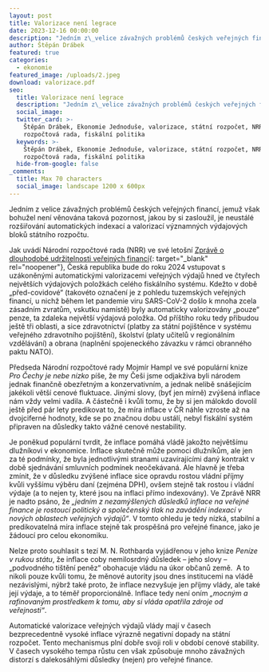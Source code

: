 ```yaml
---
layout: post
title: Valorizace není legrace
date: 2023-12-16 00:00:00
description: "Jedním z\_velice závažných problémů českých veřejných financí, jemuž však bohužel není věnována taková pozornost, jakou by si zasloužil, je neustálé rozšiřování automatických indexací a valorizací významných výdajových bloků státního rozpočtu."
author: Štěpán Drábek
featured: true
categories:
  - ekonomie
featured_image: /uploads/2.jpeg
download: valorizace.pdf
seo:
  title: Valorizace není legrace
  description: "Jedním z\_velice závažných problémů českých veřejných financí, jemuž však bohužel není věnována taková pozornost, jakou by si zasloužil, je neustálé rozšiřování automatických indexací a valorizací významných výdajových bloků státního rozpočtu."
  social_image:
  twitter_card: >-
    Štěpán Drábek, Ekonomie Jednoduše, valorizace, státní rozpočet, NRR, Národní
    rozpočtová rada, fiskální politika
  keywords: >-
    Štěpán Drábek, Ekonomie Jednoduše, valorizace, státní rozpočet, NRR, Národní
    rozpočtová rada, fiskální politika
  hide-from-google: false
_comments:
  title: Max 70 characters
  social_image: landscape 1200 x 600px
---
```

Jedním z velice závažných problémů českých veřejných financí, jemuž však bohužel není věnována taková pozornost, jakou by si zasloužil, je neustálé rozšiřování automatických indexací a valorizací významných výdajových bloků státního rozpočtu.



Jak uvádí Národní rozpočtové rada (NRR) ve své letošní [Zprávě o dlouhodobé udržitelnosti veřejných financí](https://www.rozpoctovarada.cz/publikace/zprava-nrr-o-dlouhodobe-udrzitelnosti-verejnych-financi-2023/){: target="_blank" rel="noopener"}, Česká republika bude do roku 2024 vstupovat s uzákoněnými automatickými valorizacemi veřejných výdajů hned ve čtyřech největších výdajových položkách celého fiskálního systému. Kdežto v době „před-covidové“ (takovéto označení je z pohledu tuzemských veřejných financí, u nichž během let pandemie viru SARS-CoV-2 došlo k mnoha zcela zásadním zvratům, vskutku namístě) byly automaticky valorizovány „pouze“ penze, ta zdaleka největší výdajová položka. Od příštího roku tedy přibudou ještě tři oblasti, a sice zdravotnictví (platby za státní pojištěnce v systému veřejného zdravotního pojištění), školství (platy učitelů v regionálním vzdělávání) a obrana (naplnění spojeneckého závazku v rámci obranného paktu NATO).



Předseda Národní rozpočtové rady Mojmír Hampl ve své populární knize *Pro Čechy je nebe nízko* píše, že my Češi jsme odjakživa byli národem jednak finančně obezřetným a konzervativním, a jednak nelibě snášejícím jakékoli větší cenové fluktuace. Jinými slovy, (byť jen mírně) zvýšená inflace nám vždy velmi vadila. A částečně i kvůli tomu, že by si jen málokdo dovolil ještě před pár lety predikovat to, že míra inflace v ČR náhle vzroste až na dvojciferné hodnoty, kde se po značnou dobu ustálí, nebyl fiskální systém připraven na důsledky takto vážné cenové nestability.



Je poněkud populární tvrdit, že inflace pomáhá vládě jakožto největšímu dlužníkovi v ekonomice. Inflace skutečně může pomoci dlužníkům, ale jen za té podmínky, že byla jednotlivými stranami uzavírajícími daný kontrakt v době sjednávání smluvních podmínek neočekávaná. Ale hlavně je třeba zmínit, že v důsledku zvýšené inflace sice opravdu rostou vládní příjmy kvůli vyššímu výběru daní (zejména DPH), ovšem stejně tak rostou i vládní výdaje (a to nejen ty, které jsou na inflaci přímo indexovány). Ve Zprávě NRR je nadto psáno, že *„jedním z nezamýšlených důsledků inflace na veřejné finance je rostoucí politický a společenský tlak na zavádění indexací v nových oblastech veřejných výdajů“*. V tomto ohledu je tedy nízká, stabilní a predikovatelná míra inflace stejně tak prospěšná pro veřejné finance, jako je žádoucí pro celou ekonomiku.



Nelze proto souhlasit s tezí M. N. Rothbarda vyjádřenou v jeho knize *Peníze v rukou státu*, že inflace coby nemilosrdný důsledek – jeho slovy – „podvodného tištění peněz“ obohacuje vládu na úkor občanů země. &nbsp;A to nikoli pouze kvůli tomu, že měnové autority jsou dnes institucemi na vládě nezávislými, nýbrž také proto, že inflace nezvyšuje jen příjmy vlády, ale také její výdaje, a to téměř proporcionálně. Inflace tedy není oním *„mocným a rafinovaným prostředkem k tomu, aby si vláda opatřila zdroje od veřejnosti“*.



Automatické valorizace veřejných výdajů vlády mají v časech bezprecedentně vysoké inflace výrazně negativní dopady na státní rozpočet. Tento mechanismus plní dobře svoji roli v období cenové stability. V časech vysokého tempa růstu cen však způsobuje mnoho závažných distorzí s dalekosáhlými důsledky (nejen) pro veřejné finance.